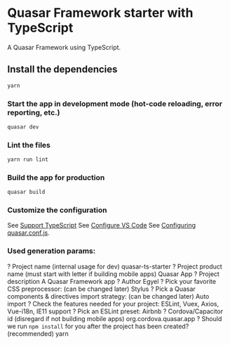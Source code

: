 # Quasar Framework starter with TypeScript

A Quasar Framework using TypeScript.

## Install the dependencies
```bash
yarn
```

### Start the app in development mode (hot-code reloading, error reporting, etc.)
```bash
quasar dev
```

### Lint the files
```bash
yarn run lint
```

### Build the app for production
```bash
quasar build
```

### Customize the configuration
See [Support TypeScript](https://quasar.dev/quasar-cli/cli-documentation/supporting-ts)
See [Configure VS Code](https://quasar.dev/start/vs-code-configuration)
See [Configuring quasar.conf.js](https://quasar.dev/quasar-cli/quasar-conf-js).

### Used generation params:
? Project name (internal usage for dev) quasar-ts-starter
? Project product name (must start with letter if building mobile apps) Quasar App
? Project description A Quasar Framework app
? Author Egyel
? Pick your favorite CSS preprocessor: (can be changed later) Stylus
? Pick a Quasar components & directives import strategy: (can be changed later) Auto import
? Check the features needed for your project: ESLint, Vuex, Axios, Vue-i18n, IE11 support
? Pick an ESLint preset: Airbnb
? Cordova/Capacitor id (disregard if not building mobile apps) org.cordova.quasar.app
? Should we run `npm install` for you after the project has been created? (recommended) yarn
